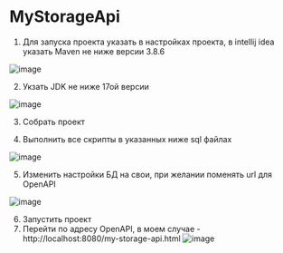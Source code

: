 # MyStorageApi

1. Для запуска проекта указать в настройках проекта, в intellij idea указать Maven не ниже версии 3.8.6

![image](https://user-images.githubusercontent.com/60696068/201762230-c25cb569-23f3-4b71-b5f8-4b166cf05b1e.png)

2. Укзать JDK не ниже 17ой версии

![image](https://user-images.githubusercontent.com/60696068/201763804-5fb5b0ff-df0e-4fb3-bceb-cf0e4670b517.png)

3. Собрать проект


4. Выполнить все скрипты в указанных ниже sql файлах

![image](https://user-images.githubusercontent.com/60696068/201762497-297ffa95-17d0-487d-8ef1-6a0a8467158b.png)

5. Изменить настройки БД на свои, при желании поменять url для OpenAPI

![image](https://user-images.githubusercontent.com/60696068/201762848-3911154e-3aa8-47cb-bc8d-bbb7d838b8bb.png)


6. Запустить проект
7. Перейти по адресу OpenAPI, в моем случае - http://localhost:8080/my-storage-api.html
![image](https://user-images.githubusercontent.com/60696068/201763347-762d6ea2-9751-42eb-9fd4-3c338d2a5a55.png)
